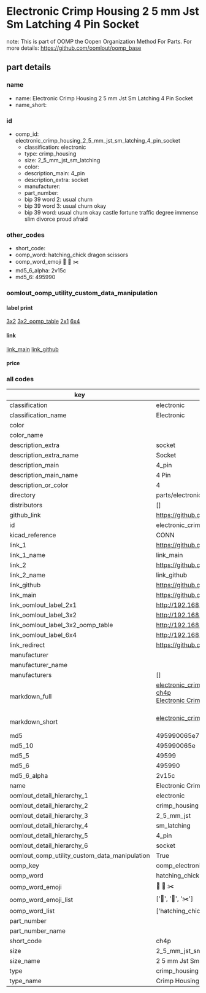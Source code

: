 # Electronic Crimp Housing 2 5 mm Jst Sm Latching 4 Pin Socket  

note: This is part of OOMP the Oopen Organization Method For Parts. For more details: https://github.com/oomlout/oomp_base

##  part details
  







### name
* name: Electronic Crimp Housing 2 5 mm Jst Sm Latching 4 Pin Socket
* name_short: 
### id
* oomp_id: electronic_crimp_housing_2_5_mm_jst_sm_latching_4_pin_socket
  * classification: electronic
  * type: crimp_housing
  * size: 2_5_mm_jst_sm_latching
  * color: 
  * description_main: 4_pin
  * description_extra: socket
  * manufacturer: 
  * part_number: 
  * bip 39 word 2: usual churn
  * bip 39 word 3: usual churn okay
  * bip 39 word: usual churn okay castle fortune traffic degree immense slim divorce proud afraid

### other_codes
* short_code: 
* oomp_word: hatching_chick dragon scissors
* oomp_word_emoji :hatching_chick: :dragon: :scissors:
* md5_6_alpha: 2v15c
* md5_6: 495990






### oomlout_oomp_utility_custom_data_manipulation
#### label print
[3x2](http://192.168.1.245:1112/?label=oomp%202v15c)
[3x2_oomp_table](http://192.168.1.108:1112/?label=oomp%202v15c)
[2x1](http://192.168.1.242:1112/?label=oomp%202v15c)
[6x4](http://192.168.1.55:1112/?label=oomp%202v15c)    

#### link

[link_main](https://github.com/oomlout/oomlout_oomp_version_1_messy/tree/main/parts/electronic_crimp_housing_2_5_mm_jst_sm_latching_4_pin_socket) [link_github](https://github.com/oomlout/oomlout_oomp_version_1_messy/tree/main/parts/electronic_crimp_housing_2_5_mm_jst_sm_latching_4_pin_socket)                             

#### price







### all codes 
| key | value |  
| --- | --- |  
| classification | electronic |  
| classification_name | Electronic |  
| color |  |  
| color_name |  |  
| description_extra | socket |  
| description_extra_name | Socket |  
| description_main | 4_pin |  
| description_main_name | 4 Pin |  
| description_or_color | 4 |  
| directory | parts/electronic_crimp_housing_2_5_mm_jst_sm_latching_4_pin_socket |  
| distributors | [] |  
| github_link | https://github.com/oomlout/oomlout_oomp_part_src/tree/main/parts/electronic_crimp_housing_2_5_mm_jst_sm_latching_4_pin_socket |  
| id | electronic_crimp_housing_2_5_mm_jst_sm_latching_4_pin_socket |  
| kicad_reference | CONN |  
| link_1 | https://github.com/oomlout/oomlout_oomp_version_1_messy/tree/main/parts/electronic_crimp_housing_2_5_mm_jst_sm_latching_4_pin_socket |  
| link_1_name | link_main |  
| link_2 | https://github.com/oomlout/oomlout_oomp_version_1_messy/tree/main/parts/electronic_crimp_housing_2_5_mm_jst_sm_latching_4_pin_socket |  
| link_2_name | link_github |  
| link_github | https://github.com/oomlout/oomlout_oomp_version_1_messy/tree/main/parts/electronic_crimp_housing_2_5_mm_jst_sm_latching_4_pin_socket |  
| link_main | https://github.com/oomlout/oomlout_oomp_version_1_messy/tree/main/parts/electronic_crimp_housing_2_5_mm_jst_sm_latching_4_pin_socket |  
| link_oomlout_label_2x1 | http://192.168.1.242:1112/?label=oomp%202v15c |  
| link_oomlout_label_3x2 | http://192.168.1.245:1112/?label=oomp%202v15c |  
| link_oomlout_label_3x2_oomp_table | http://192.168.1.108:1112/?label=oomp%202v15c |  
| link_oomlout_label_6x4 | http://192.168.1.55:1112/?label=oomp%202v15c |  
| link_redirect | https://github.com/oomlout/oomlout_oomp_version_1_messy/tree/main/parts/electronic_crimp_housing_2_5_mm_jst_sm_latching_4_pin_socket |  
| manufacturer |  |  
| manufacturer_name |  |  
| manufacturers | [] |  
| markdown_full | [electronic_crimp_housing_2_5_mm_jst_sm_latching_4_pin_socket](none)<br>[ch4p](none)<br>[Electronic Crimp Housing 2 5 Mm Jst Sm Latching 4 Pin Socket](none)<br><br> |  
| markdown_short | [electronic_crimp_housing_2_5_mm_jst_sm_latching_4_pin_socket](none)<br><br> |  
| md5 | 495990065e71873b9b2dc23933ca3781 |  
| md5_10 | 495990065e |  
| md5_5 | 49599 |  
| md5_6 | 495990 |  
| md5_6_alpha | 2v15c |  
| name | Electronic Crimp Housing 2 5 mm Jst Sm Latching 4 Pin Socket |  
| oomlout_detail_hierarchy_1 | electronic |  
| oomlout_detail_hierarchy_2 | crimp_housing |  
| oomlout_detail_hierarchy_3 | 2_5_mm_jst |  
| oomlout_detail_hierarchy_4 | sm_latching |  
| oomlout_detail_hierarchy_5 | 4_pin |  
| oomlout_detail_hierarchy_6 | socket |  
| oomlout_oomp_utility_custom_data_manipulation | True |  
| oomp_key | oomp_electronic_crimp_housing_2_5_mm_jst_sm_latching_4_pin_socket |  
| oomp_word | hatching_chick dragon scissors |  
| oomp_word_emoji | :hatching_chick: :dragon: :scissors: |  
| oomp_word_emoji_list | [':hatching_chick:', ':dragon:', ':scissors:'] |  
| oomp_word_list | ['hatching_chick', 'dragon', 'scissors'] |  
| part_number |  |  
| part_number_name |  |  
| short_code | ch4p |  
| size | 2_5_mm_jst_sm_latching |  
| size_name | 2 5 mm Jst Sm Latching |  
| type | crimp_housing |  
| type_name | Crimp Housing |  
